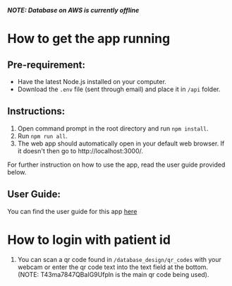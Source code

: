 ***NOTE: Database on AWS is currently offline***

# How to get the app running

## Pre-requirement:
- Have the latest Node.js installed on your computer.
- Download the `.env` file (sent through email) and place it in `/api` folder.

## Instructions:
1. Open command prompt in the root directory and run `npm install`.
2. Run `npm run all`.
3. The web app should automatically open in your default web browser. If it doesn't then go to http://localhost:3000/.

For further instruction on how to use the app, read the user guide provided below.

## User Guide:
You can find the user guide for this app [here](https://drive.google.com/drive/folders/10IV0lIbv-osMXEQzXFLN7-FjAlenpHDd?usp=sharing)

# How to login with patient id
1. You can scan a qr code found in `/database_design/qr_codes` with your webcam or enter the qr code text into the text field at the bottom. (NOTE: T43ma7847QBaIG9Ufpln is the main qr code being used).
